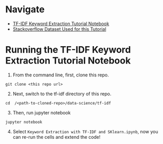 # Navigate

- [TF-IDF Keyword Extraction Tutorial Notebook](Keyword%20Extraction%20with%20TF-IDF%20and%20SKlearn.ipynb)
- [Stackoverflow Dataset Used for this Tutorial](data/)


# Running the TF-IDF Keyword Extraction Tutorial Notebook
1. From the command line, first, clone this repo.
```
git clone <this repo url>
```
2. Next, switch to the tf-idf directory of this repo.
```
cd  /<path-to-cloned-repo>/data-science/tf-idf
```
3. Then, run jupyter notebook
```
jupyter notebook
```
4. Select `Keyword Extraction with TF-IDF and SKlearn.ipynb`, now you can re-run the cells and extend the code!
